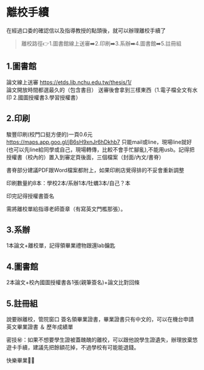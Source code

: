 # 離校手續

在經過口委的確認信以及指導教授的點頭後，就可以辦理離校手續了

>離校路徑👉1.圖書館線上送審➡️2.印刷➡️3.系辦➡️4.圖書館➡️5.註冊組

## 1.圖書館 
論文線上送審 https://etds.lib.nchu.edu.tw/thesis/1/  
論文開放時間都選最久的（包含書目）
送審後會拿到三樣東西（1.電子檔全文有水印 2.國圖授權書3.學習授權書）

## 2.印刷
駿豐印刷(校門口挺方便的)一頁0.6元 https://maps.app.goo.gl/jB6sH9xnJr6hDkhb7
只能mail或line，現場line就好(也可以先line給同學或自己，現場轉傳，比較不會手忙腳亂),不能用usb。記得把授權書（校內的）置入到審定頁後面，三個檔案（封面/內文/書脊）

書脊部分建議PDF跟Word檔案都附上，如果印刷店覺得排的不妥會重新調整

印刷數量約8本：學校2本/系辦1本/牡蠣3本/自己？本

印完記得授權書簽名

需將離校單給指導老師簽章（有寫英文門檻那張）。

## 3.系辦
1本論文+離校單，記得領畢業禮物跟還lab鑰匙

## 4.圖書館
2本論文+校內國圖授權書各1張(親筆簽名)+論文比對回條

## 5.註冊組
說要辦離校，管院窗口 簽名領畢業證書，畢業證書只有中文的，可以在機台申請英文畢業證書 ＆ 歷年成績單

密技㊙️：如果不想要學生證被蓋醜醜的離校，可以跟他說學生證遺失，辦理放棄悠遊卡手續，建議先把餘額花掉，不過學校有可能能退錢。

快樂畢業🎉🎉
